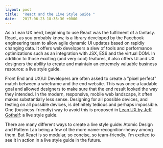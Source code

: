 ```yaml
---
layout: post
title:  "React and the Live Style Guide "
date:   2017-06-23 18:35:30 +0000
---
```


As a Lean UX nerd, beginning to use React was the fulfilment of a fantasy. React, as you probably know, is a library developed by the Facebook engineering team to allow agile dynamic UI updates based on rapidly changing data. It offers web developers a slew of tools and performance optimizations such as an integration with JSX, ES6 and the virtual DOM. In addition to those exciting (and very cool) features, it also offers UI and UX designers the ability to create and maintain an extremely valuable business resource: a live style guide.

Front End and UX/UI Developers are often asked to create a "pixel perfect" match between a wireframe and the end website. This was once a laudable goal and allowed designers to make sure that the end result looked the way they intended. In the modern, responsive, mobile web landscape, it often makes substantially less sense. Designing for all possible devices, and testing on all possible devices, is definitely tedious and perhaps impossible. One (business-friendly) way to avoid this is proposed in [Lean UX by Jeff Gothelf](http://www.jeffgothelf.com/lean-ux-book/): a live style guide. 

There are many different ways to create a live style guide: Atomic Design and Pattern Lab being a few of the more name-recognition-heavy among them. But React is so modular, so concise, so team-friendly. I'm excited to see it in action in a live style guide in the future. 
